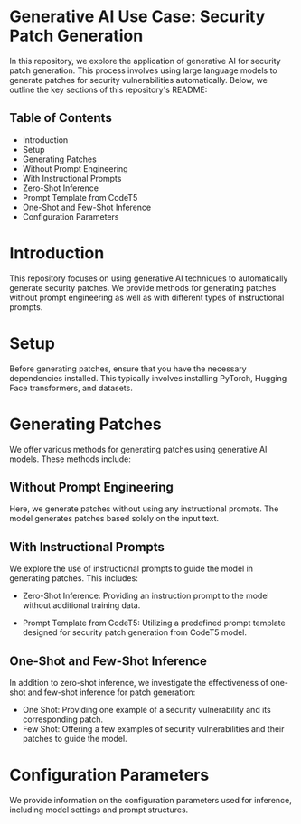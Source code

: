 # Generative AI Use Case: Security Patch Generation

In this repository, we explore the application of generative AI for security patch generation. This process involves using large language models to generate patches for security vulnerabilities automatically. Below, we outline the key sections of this repository's README:

## Table of Contents

- Introduction
- Setup
- Generating Patches
- Without Prompt Engineering
- With Instructional Prompts
- Zero-Shot Inference
- Prompt Template from CodeT5
- One-Shot and Few-Shot Inference
- Configuration Parameters

# Introduction

This repository focuses on using generative AI techniques to automatically generate security patches. We provide methods for generating patches without prompt engineering as well as with different types of instructional prompts.

# Setup

Before generating patches, ensure that you have the necessary dependencies installed. This typically involves installing PyTorch, Hugging Face transformers, and datasets.

# Generating Patches

We offer various methods for generating patches using generative AI models. These methods include:

## Without Prompt Engineering

Here, we generate patches without using any instructional prompts. The model generates patches based solely on the input text.

## With Instructional Prompts

We explore the use of instructional prompts to guide the model in generating patches. This includes:

- Zero-Shot Inference: Providing an instruction prompt to the model without additional training data.

- Prompt Template from CodeT5: Utilizing a predefined prompt template designed for security patch generation from CodeT5 model.

## One-Shot and Few-Shot Inference

In addition to zero-shot inference, we investigate the effectiveness of one-shot and few-shot inference for patch generation:

- One Shot: Providing one example of a security vulnerability and its corresponding patch.
- Few Shot: Offering a few examples of security vulnerabilities and their patches to guide the model.

# Configuration Parameters

We provide information on the configuration parameters used for inference, including model settings and prompt structures.
